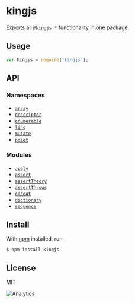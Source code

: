 # kingjs
Exports all `@kingjs.*` functionality in one package.
## Usage
```js
var kingjs = require('kingjs');
```
## API

### Namespaces
- [`array`][array]
- [`descriptor`][descriptor]
- [`enumerable`][enumerable]
- [`linq`][linq]
- [`mutate`][mutate]
- [`poset`][poset]

### Modules
- [`apply`][apply]
- [`assert`][assert]
- [`assertTheory`][assert-theory]
- [`assertThrows`][assert-throws]
- [`caseAt`][case-at]
- [`dictionary`][dictionary]
- [`sequence`][sequence]
## Install
With [npm](https://npmjs.org/) installed, run
```
$ npm install kingjs
```
## License
MIT

![Analytics](https://analytics.kingjs.net)

  [array]: https://www.npmjs.com/package/@kingjs/array
  [descriptor]: https://www.npmjs.com/package/@kingjs/descriptor
  [linq]: https://www.npmjs.com/package/@kingjs/linq
  [enumerable]: https://www.npmjs.com/package/@kingjs/enumerable
  [poset]: https://www.npmjs.com/package/@kingjs/poset
  [mutate]: https://www.npmjs.com/package/@kingjs/mutate

  [apply]: https://www.npmjs.com/package/@kingjs/apply
  [array-enumerable]: https://www.npmjs.com/package/@kingjs/array-enumerable
  [assert]: https://www.npmjs.com/package/@kingjs/assert
  [assert-theory]: https://www.npmjs.com/package/@kingjs/assert-theory
  [assert-throws]: https://www.npmjs.com/package/@kingjs/assert-throws
  [case-at]: https://www.npmjs.com/package/@kingjs/case-at
  [define-generator]: https://www.npmjs.com/package/@kingjs/define-generator
  [dictionary]: https://www.npmjs.com/package/@kingjs/dictionary
  [for-each]: https://www.npmjs.com/package/@kingjs/for-each
  [from-each]: https://www.npmjs.com/package/@kingjs/from-each
  [odometer]: https://www.npmjs.com/package/@kingjs/odometer
  [sequence]: https://www.npmjs.com/package/@kingjs/sequence